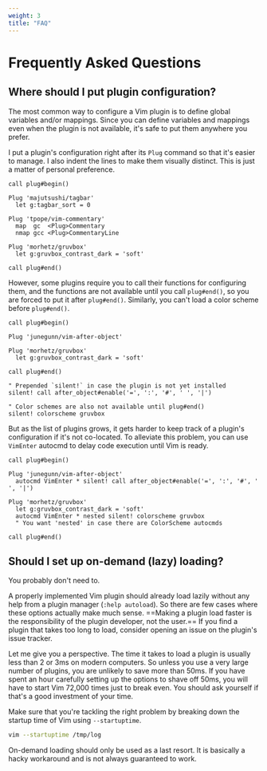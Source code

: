 ```yaml
---
weight: 3
title: "FAQ"
---
```


# Frequently Asked Questions

## Where should I put plugin configuration?

The most common way to configure a Vim plugin is to define global variables
and/or mappings. Since you can define variables and mappings even when the
plugin is not available, it's safe to put them anywhere you prefer.

I put a plugin's configuration right after its `Plug` command so that it's
easier to manage. I also indent the lines to make them visually distinct. This
is just a matter of personal preference.

```vim
call plug#begin()

Plug 'majutsushi/tagbar'
  let g:tagbar_sort = 0

Plug 'tpope/vim-commentary'
  map  gc  <Plug>Commentary
  nmap gcc <Plug>CommentaryLine

Plug 'morhetz/gruvbox'
  let g:gruvbox_contrast_dark = 'soft'

call plug#end()
```

However, some plugins require you to call their functions for configuring
them, and the functions are not available until you call `plug#end()`, so you
are forced to put it after `plug#end()`. Similarly, you can't load a color
scheme before `plug#end()`.

```vim
call plug#begin()

Plug 'junegunn/vim-after-object'

Plug 'morhetz/gruvbox'
  let g:gruvbox_contrast_dark = 'soft'

call plug#end()

" Prepended `silent!` in case the plugin is not yet installed
silent! call after_object#enable('=', ':', '#', ' ', '|')

" Color schemes are also not available until plug#end()
silent! colorscheme gruvbox
```

But as the list of plugins grows, it gets harder to keep track of a plugin's
configuration if it's not co-located. To alleviate this problem, you can use
`VimEnter` autocmd to delay code execution until Vim is ready.

```vim
call plug#begin()

Plug 'junegunn/vim-after-object'
  autocmd VimEnter * silent! call after_object#enable('=', ':', '#', ' ', '|')

Plug 'morhetz/gruvbox'
  let g:gruvbox_contrast_dark = 'soft'
  autocmd VimEnter * nested silent! colorscheme gruvbox
  " You want 'nested' in case there are ColorScheme autocmds

call plug#end()
```

## Should I set up on-demand (lazy) loading?

You probably don't need to.

A properly implemented Vim plugin should already load lazily without any help
from a plugin manager (`:help autoload`). So there are few cases where these
options actually make much sense. ==Making a plugin load faster is the
responsibility of the plugin developer, not the user.== If you find a plugin
that takes too long to load, consider opening an issue on the plugin's issue
tracker.

Let me give you a perspective. The time it takes to load a plugin is usually
less than 2 or 3ms on modern computers. So unless you use a very large
number of plugins, you are unlikely to save more than 50ms. If you have
spent an hour carefully setting up the options to shave off 50ms, you
will have to start Vim 72,000 times just to break even. You should ask
yourself if that's a good investment of your time.

Make sure that you're tackling the right problem by breaking down the
startup time of Vim using `--startuptime`.

```sh
vim --startuptime /tmp/log
```

On-demand loading should only be used as a last resort. It is basically
a hacky workaround and is not always guaranteed to work.
